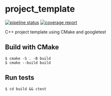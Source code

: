 # project_template

[![pipeline status](https://gitlab.kruecke.net/fklemme/project_template/badges/master/pipeline.svg)](https://gitlab.kruecke.net/fklemme/project_template/-/pipelines?ref=master)
[![coverage report](https://gitlab.kruecke.net/fklemme/project_template/badges/master/coverage.svg)](https://gitlab.kruecke.net/fklemme/project_template/-/graphs/master/charts)

C++ project template using CMake and googletest

## Build with CMake

    $ cmake -S . -B build
    $ cmake --build build

## Run tests

    $ cd build && ctest
